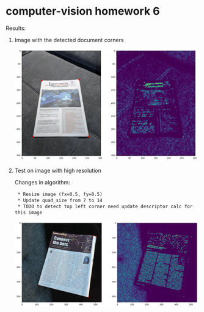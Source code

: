 # computer-vision homework 6

Results:

1. Image with the detected document corners
    
    ![img](results/result1.png)

2. Test on image with high resolution 

    Changes in algorithm:
    
        * Resize image (fx=0.5, fy=0.5)
        * Update quad_size from 7 to 14 
        * TODO to detect top left corner need update descriptor calc for this image

    ![img](results/result2.png)